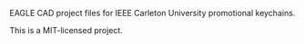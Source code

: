 EAGLE CAD project files for IEEE Carleton University promotional keychains.



This is a MIT-licensed project.
